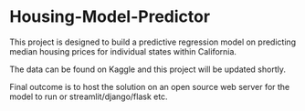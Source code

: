 # Housing-Model-Predictor

This project is designed to build a predictive regression model on predicting median housing prices for individual states within California. 

The data can be found on Kaggle and this project will be updated shortly. 

Final outcome is to host the solution on an open source web server for the model to run or streamlit/django/flask etc.
